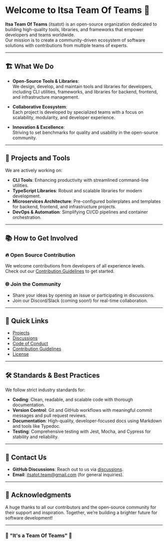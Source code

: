 # Welcome to Itsa Team Of Teams 👋

**Itsa Team Of Teams** (itsatot) is an open-source organization dedicated to building high-quality tools, libraries, and frameworks that empower developers and teams worldwide.  
Our mission is to create a community-driven ecosystem of software solutions with contributions from multiple teams of experts.

---

## 🏗️ What We Do
- **Open-Source Tools & Libraries**:  
  We design, develop, and maintain tools and libraries for developers, including CLI utilities, frameworks, and libraries for backend, frontend, and infrastructure management.
  
- **Collaborative Ecosystem**:  
  Each project is developed by specialized teams with a focus on scalability, modularity, and developer experience.

- **Innovation & Excellence**:  
  Striving to set benchmarks for quality and usability in the open-source community.

---

## 🔧 Projects and Tools
We are actively working on:
- **CLI Tools**: Enhancing productivity with streamlined command-line utilities.
- **TypeScript Libraries**: Robust and scalable libraries for modern development.
- **Microservices Architecture**: Pre-configured boilerplates and templates for backend, frontend, and infrastructure projects.
- **DevOps & Automation**: Simplifying CI/CD pipelines and container orchestration.

---

## 📚 How to Get Involved
### 🔥 Open Source Contribution
We welcome contributions from developers of all experience levels.  
Check out our [Contribution Guidelines](https://github.com/itsatot/.github/blob/main/CONTRIBUTING.md) to get started.

### 🌐 Join the Community
- Share your ideas by opening an issue or participating in discussions.
- Join our Discord/Slack (coming soon!) for real-time collaboration.

---

## 🚀 Quick Links
- [Projects](https://github.com/orgs/itsatot/repositories)  
- [Discussions](https://github.com/orgs/itsatot/discussions)  
- [Code of Conduct](https://github.com/itsatot/.github/blob/main/CODE_OF_CONDUCT.md)  
- [Contribution Guidelines](https://github.com/itsatot/.github/blob/main/CONTRIBUTING.md)  
- [License](https://github.com/itsatot/.github/blob/main/LICENSE.md)

---

## 🛠️ Standards & Best Practices
We follow strict industry standards for:
- **Coding**: Clean, readable, and scalable code with thorough documentation.
- **Version Control**: Git and GitHub workflows with meaningful commit messages and pull request reviews.
- **Documentation**: High-quality, developer-focused docs using Markdown and tools like Typedoc.
- **Testing**: Comprehensive testing with Jest, Mocha, and Cypress for stability and reliability.

---

## 📢 Contact Us
- **GitHub Discussions**: Reach out to us via [discussions](https://github.com/orgs/itsatot/discussions).  
- **Email**: itsatot.team@gmail.com (for general inquiries).

---

## 🤝 Acknowledgments
A huge thanks to all our contributors and the open-source community for their support and inspiration. Together, we’re building a brighter future for software development!

---

### 🌟 **"It's a Team Of Teams"** 🌟
